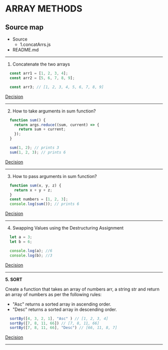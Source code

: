 # __ARRAY METHODS__

## Source map

* Source
  * 1.concatArrs.js
* README.md

---

1. Concatenate the two arrays

```js
  const arr1 = [1, 2, 3, 4];
  const arr2 = [5, 6, 7, 8, 9];

  const arr3; // [1, 2, 3, 4, 5, 6, 7, 8, 9]
```

[Decision](./src/1.concateArrs.js)

---

2. How to take arguments in sum function?

```js
  function sum() {
    return args.reduce((sum, current) => {
      return sum + current;
    });
  }

  sum(1, 2); // prints 3
  sum(1, 2, 3); // prints 6
```

[Decision](./src/2.argsSum.js)

---

3. How to pass arguments in sum function?

```js
  function sum(x, y, z) {
    return x + y + z;
  }
  const numbers = [1, 2, 3];
  console.log(sum()); // prints 6
```

[Decision](./src/3.threeArgsSum.js)

---

4. Swapping Values using the Destructuring Assignment

```js
  let a = 3;
  let b = 6;

  console.log(a); //6
  console.log(b); //3
```

[Decision](./src/4.swapVals.js)

---

__5. SORT__

Create a function that takes an array of numbers arr, a string str and return an array of numbers as per the following rules:

- "Asc" returns a sorted array in ascending order.
- "Desc" returns a sorted array in descending order.

```js
  sortBy([4, 3, 2, 1], "Asc" ) // [1, 2, 3, 4]
  sortBy([7, 8, 11, 66]) // [7, 8, 11, 66]
  sortBy([7, 8, 11, 66], "Desc") // [66, 11, 8, 7]
```

[Decision](./src/sort/1.ascDesc.js)

---

